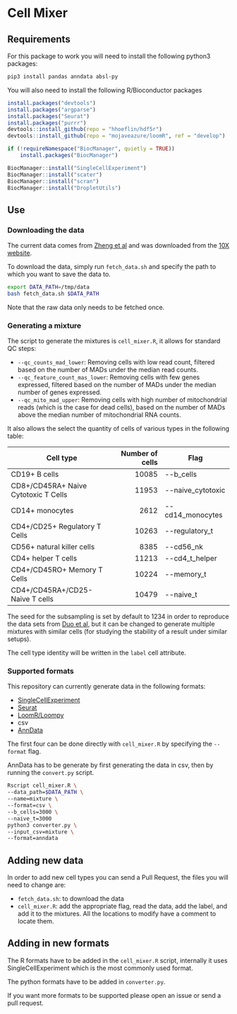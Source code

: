 # Cell Mixer

## Requirements

For this package to work you will need to install the following python3
packages:

```bash
pip3 install pandas anndata absl-py
```

You will also need to install the following R/Bioconductor packages

```R
install.packages("devtools")
install.packages("argparse")
install.packages("Seurat")
install.packages("purrr")
devtools::install_github(repo = "hhoeflin/hdf5r")
devtools::install_github(repo = "mojaveazure/loomR", ref = "develop")

if (!requireNamespace("BiocManager", quietly = TRUE))
    install.packages("BiocManager")

BiocManager::install("SingleCellExperiment")
BiocManager::install("scater")
BiocManager::install("scran")
BiocManager::install("DropletUtils")
```

## Use

### Downloading the data

The current data comes from
[Zheng et al](https://www.nature.com/articles/ncomms14049) and was downloaded
from the
[10X website](https://support.10xgenomics.com/single-cell-gene-expression/datasets).

To download the data, simply run `fetch_data.sh` and specify the path to which
you want to save the data to.

```bash
export DATA_PATH=/tmp/data
bash fetch_data.sh $DATA_PATH
```

Note that the raw data only needs to be fetched once.

### Generating a mixture

The script to generate the mixtures is `cell_mixer.R`, it allows for standard QC
steps:

-   `--qc_counts_mad_lower`: Removing cells with low read count, filtered based
    on the number of MADs under the median read counts.
-   `--qc_feature_count_mas_lower`: Removing cells with few genes expressed,
    filtered based on the number of MADs under the median number of genes
    expressed.
-   `--qc_mito_mad_upper`: Removing cells with high number of mitochondrial
    reads (which is the case for dead cells), based on the number of MADs above
    the median number of mitochondrial RNA counts.

It also allows the select the quantity of cells of various types in the
following table:

Cell type                            | Number of cells | Flag
------------------------------------ | --------------: | ------------------
CD19+ B cells                        | 10085           | --b\_cells
CD8+/CD45RA+ Naive Cytotoxic T Cells | 11953           | --naive\_cytotoxic
CD14+ monocytes                      | 2612            | --cd14\_monocytes
CD4+/CD25+ Regulatory T Cells        | 10263           | --regulatory\_t
CD56+ natural killer cells           | 8385            | --cd56\_nk
CD4+ helper T cells                  | 11213           | --cd4\_t\_helper
CD4+/CD45RO+ Memory T Cells          | 10224           | --memory\_t
CD4+/CD45RA+/CD25- Naive T cells     | 10479           | --naive\_t

The seed for the subsampling is set by default to 1234 in order to reproduce the
data sets from
[Duo et al](https://github.com/csoneson/DuoClustering2018/blob/2b510422c8b799e508b5bbdde93bd8465db2d148/inst/scripts/import_QC_Zhengmix4eq.Rmd#L38),
but it can be changed to generate multiple mixtures with similar cells (for
studying the stability of a result under similar setups).

The cell type identity will be written in the `label` cell attribute.

### Supported formats

This repository can currently generate data in the following formats:

-   [SingleCellExperiment](https://bioconductor.org/packages/release/bioc/html/SingleCellExperiment.html)
-   [Seurat](https://satijalab.org/seurat/)
-   [LoomR/Loompy](https://github.com/mojaveazure/loomR)
-   csv
-   [AnnData](https://github.com/theislab/anndata)

The first four can be done directly with `cell_mixer.R` by specifying the
`--format` flag.

AnnData has to be generate by first generating the data in csv, then by running
the `convert.py` script.

```bash
Rscript cell_mixer.R \
--data_path=$DATA_PATH \
--name=mixture \
--format=csv \
--b_cells=3000 \
--naive_t=3000
python3 converter.py \
--input_csv=mixture \
--format=anndata
```

## Adding new data

In order to add new cell types you can send a Pull Request, the files you will
need to change are:

-   `fetch_data.sh`: to download the data
-   `cell_mixer.R`: add the appropriate flag, read the data, add the label, and
    add it to the mixtures. All the locations to modify have a comment to locate
    them.

## Adding in new formats

The R formats have to be added in the `cell_mixer.R` script, internally it uses
SingleCellExperiment which is the most commonly used format.

The python formats have to be added in `converter.py`.

If you want more formats to be supported please open an issue or send a pull
request.
